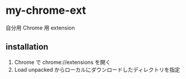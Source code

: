 # my-chrome-ext

自分用 Chrome 用 extension

## installation

1. Chrome で chrome://extensions を開く
2. Load unpacked からローカルにダウンロードしたディレクトリを指定
